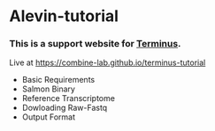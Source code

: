 # Alevin-tutorial
### This is a support website for [Terminus](https://github.com/COMBINE-lab/Terminus/).

Live at https://combine-lab.github.io/terminus-tutorial

* Basic Requirements
* Salmon Binary
* Reference Transcriptome
* Dowloading Raw-Fastq
* Output Format
